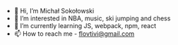 - 👋 Hi, I’m Michał Sokołowski
- 👀 I’m interested in NBA, music, ski jumping and chess
- 🌱 I’m currently learning JS, webpack, npm, react
- 📫 How to reach me - flovtivi@gmail.com

<!---
Michael-techk/Michael-techk is a ✨ special ✨ repository because its `README.md` (this file) appears on your GitHub profile.
You can click the Preview link to take a look at your changes.
--->
